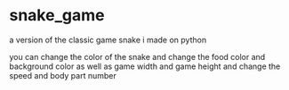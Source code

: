 # snake_game
a version of the classic game snake i made on python

you can change the color of the snake and change the food color and background color as well as game width and game height and change the speed and body part number
